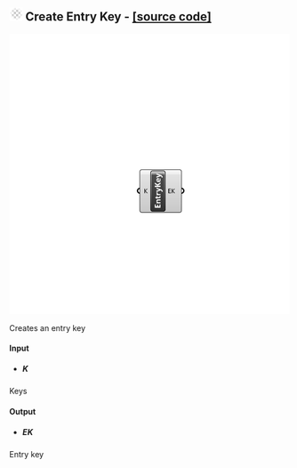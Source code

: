 ## ![](../../Images/Icons/Create_Entry_Key.png) Create Entry Key - [[source code]](https://github.com/Eddy3D-Dev/Eddy3D/tree/dev/Create%20Entry%20Key.cs)

![](../../Images/Components/Create_Entry_Key.png)

Creates an entry key

#### Input
* ##### K 
Keys

#### Output
* ##### EK
Entry key